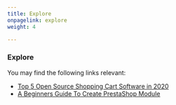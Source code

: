 ```yaml
---
title: Explore
onpagelink: explore
weight: 4

---
```


### **Explore**

You may find the following links relevant:

- [Top 5 Open Source Shopping Cart Software in 2020](https://blog.containerize.com/2020/11/27/top-5-open-source-shopping-cart-software-in-2020/)
- [A Beginners Guide To Create PrestaShop Module](https://blog.containerize.com/2021/01/01/a-beginners-guide-to-create-prestashop-module/)
 